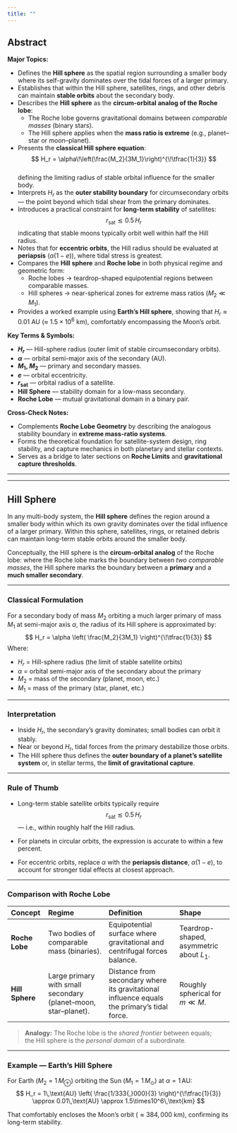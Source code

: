 ```yaml
---
title: ""
---
```


## Abstract  
**Major Topics:**  
- Defines the **Hill sphere** as the spatial region surrounding a smaller body where its self-gravity dominates over the tidal forces of a larger primary.  
- Establishes that within the Hill sphere, satellites, rings, and other debris can maintain **stable orbits** about the secondary body.  
- Describes the **Hill sphere** as the **circum-orbital analog of the Roche lobe**:  
  - The Roche lobe governs gravitational domains between *comparable masses* (binary stars).  
  - The Hill sphere applies when the **mass ratio is extreme** (e.g., planet–star or moon–planet).  
- Presents the **classical Hill sphere equation**:  
  $$
  H_r = \alpha\!\left(\frac{M_2}{3M_1}\right)^{\!\tfrac{1}{3}}
  $$  
  defining the limiting radius of stable orbital influence for the smaller body.  
- Interprets $H_r$ as the **outer stability boundary** for circumsecondary orbits — the point beyond which tidal shear from the primary dominates.  
- Introduces a practical constraint for **long-term stability** of satellites:  
  $$
  r_{\text{sat}} \lesssim 0.5\,H_r
  $$
  indicating that stable moons typically orbit well within half the Hill radius.  
- Notes that for **eccentric orbits**, the Hill radius should be evaluated at **periapsis** ($\alpha(1 - e)$), where tidal stress is greatest.  
- Compares the **Hill sphere** and **Roche lobe** in both physical regime and geometric form:  
  - Roche lobes → teardrop-shaped equipotential regions between comparable masses.  
  - Hill spheres → near-spherical zones for extreme mass ratios ($M_2 \ll M_1$).  
- Provides a worked example using **Earth’s Hill sphere**, showing that $H_r \approx 0.01$ AU (≈ $1.5×10^6$ km), comfortably encompassing the Moon’s orbit.  

**Key Terms & Symbols:**  
- **$H_r$** — Hill-sphere radius (outer limit of stable circumsecondary orbits).  
- **$\alpha$** — orbital semi-major axis of the secondary (AU).  
- **$M_1$, $M_2$** — primary and secondary masses.  
- **$e$** — orbital eccentricity.  
- **$r_{\text{sat}}$** — orbital radius of a satellite.  
- **Hill Sphere** — stability domain for a low-mass secondary.  
- **Roche Lobe** — mutual gravitational domain in a binary pair.  

**Cross-Check Notes:**  
- Complements **Roche Lobe Geometry** by describing the analogous stability boundary in **extreme mass-ratio systems**.  
- Forms the theoretical foundation for satellite-system design, ring stability, and capture mechanics in both planetary and stellar contexts.  
- Serves as a bridge to later sections on **Roche Limits** and **gravitational capture thresholds**. 

___
___


## Hill Sphere
In any multi-body system, the **Hill sphere** defines the region around a smaller body within which its own gravity dominates over the tidal influence of a larger primary.  Within this sphere, satellites, rings, or retained debris can maintain long-term stable orbits around the smaller body.

Conceptually, the Hill sphere is the **circum-orbital analog** of the Roche lobe:  where the Roche lobe marks the boundary between *two comparable masses*, the Hill sphere marks the boundary between a **primary** and a **much smaller secondary**.

---

### Classical Formulation
For a secondary body of mass $M_2$ orbiting a much larger primary of mass $M_1$ at semi-major axis $\alpha$, the radius of its Hill sphere is approximated by:
$$
H_r = \alpha
       \left(
         \frac{M_2}{3M_1}
       \right)^{\!\tfrac{1}{3}}
$$
Where:
- $H_r$ = Hill-sphere radius (the limit of stable satellite orbits)  
- $\alpha$ = orbital semi-major axis of the secondary about the primary  
- $M_2$ = mass of the secondary (planet, moon, etc.)  
- $M_1$ = mass of the primary (star, planet, etc.)

---

### Interpretation
- Inside $H_r$, the secondary’s gravity dominates; small bodies can orbit it stably.  
- Near or beyond $H_r$, tidal forces from the primary destabilize those orbits.  
- The Hill sphere thus defines the **outer boundary of a planet’s satellite system** or, in stellar terms, the **limit of gravitational capture**.

---

### Rule of Thumb
- Long-term stable satellite orbits typically require  
  $$
  r_{\text{sat}} \lesssim 0.5\,H_r
  $$
  — i.e., within roughly half the Hill radius.

- For planets in circular orbits, the expression is accurate to within a few percent.
- For eccentric orbits, replace $\alpha$ with the **periapsis distance**, $\alpha(1 - e)$, to account for stronger tidal effects at closest approach.

---

### Comparison with Roche Lobe

| Concept | Regime | Definition | Shape |
|:--|:--|:--|:--|
| **Roche Lobe** | Two bodies of comparable mass (binaries). | Equipotential surface where gravitational and centrifugal forces balance. | Teardrop-shaped, asymmetric about $L_1$. |
| **Hill Sphere** | Large primary with small secondary (planet–moon, star–planet). | Distance from secondary where its gravitational influence equals the primary’s tidal force. | Roughly spherical for $m \ll M$. |

> **Analogy:** The Roche lobe is the *shared frontier* between equals;  
> the Hill sphere is the *personal domain* of a subordinate.

---

### Example — Earth’s Hill Sphere

For Earth ($M_2 = 1\,M_\oplus$) orbiting the Sun ($M_1 = 1\,M_\odot$) at $\alpha = 1\,\text{AU}$:
$$
H_r = 1\,\text{AU}
       \left(
         \frac{1/333{,}000}{3}
       \right)^{\!\tfrac{1}{3}}
     \approx 0.01\,\text{AU} \approx 1.5\times10^6\,\text{km}
$$

That comfortably encloses the Moon’s orbit ($≈ 384{,}000$ km), confirming its long-term stability.

